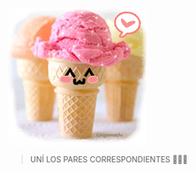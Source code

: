 <img src="https://raw.githubusercontent.com/MumukiProject/mumuki-guia-gobstones-pruebas-contenido-mumuki/master/assets/ice_cream_1597161177050.gif" alt="ice_cream_1597161177050.gif" width="auto" height="auto">

> UNÍ LOS PARES CORRESPONDIENTES :icecream::shaved_ice::confetti_ball: